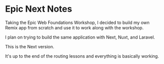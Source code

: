 # Epic Next Notes

Taking the Epic Web Foundations Workshop, I decided to build my own Remix app from scratch and use it to work along with the workshop.

I plan on trying to build the same application with Next, Nuxt, and Laravel.

This is the Next version.

It's up to the end of the routing lessons and everything is basically working.

